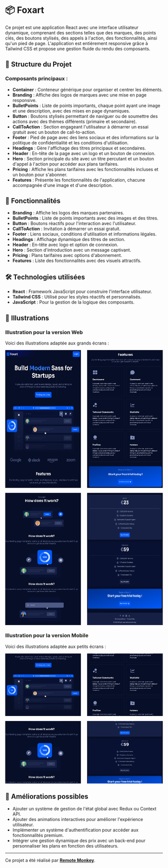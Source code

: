 # 📦 Foxart

Ce projet est une application React avec une interface utilisateur dynamique, comprenant des sections telles que des marques, des points clés, des boutons stylisés, des appels à l'action, des fonctionnalités, ainsi qu'un pied de page. L'application est entièrement responsive grâce à Tailwind CSS et propose une gestion fluide du rendu des composants.

## 📁 Structure du Projet

### Composants principaux :
- **Container** : Conteneur générique pour organiser et centrer les éléments.
- **Branding** : Affiche des logos de marques avec une mise en page responsive.
- **BulletPoints** : Liste de points importants, chaque point ayant une image et une description, avec des mises en page dynamiques.
- **Button** : Boutons stylisés permettant de naviguer ou de soumettre des actions avec des thèmes différents (primaire et secondaire).
- **CallToAction** : Section engageant l'utilisateur à démarrer un essai gratuit avec un bouton de call-to-action.
- **Footer** : Pied de page avec des liens sociaux et des informations sur la politique de confidentialité et les conditions d'utilisation.
- **Headings** : Gère l'affichage des titres principaux et secondaires.
- **Header** : En-tête de la page avec un logo et un bouton de connexion.
- **Hero** : Section principale du site avec un titre percutant et un bouton d'appel à l'action pour accéder aux plans tarifaires.
- **Pricing** : Affiche les plans tarifaires avec les fonctionnalités incluses et un bouton pour s'abonner.
- **Features** : Présente les fonctionnalités de l'application, chacune accompagnée d'une image et d'une description.

## 🎨 Fonctionnalités
- **Branding** : Affiche les logos des marques partenaires.
- **BulletPoints** : Liste de points importants avec des images et des titres.
- **Button** : Boutons réactifs pour l'interaction avec l'utilisateur.
- **CallToAction** : Invitation à démarrer un essai gratuit.
- **Footer** : Liens sociaux, conditions d'utilisation et informations légales.
- **Headings** : Affichage dynamique des titres de section.
- **Header** : En-tête avec logo et option de connexion.
- **Hero** : Section d'introduction avec un message captivant.
- **Pricing** : Plans tarifaires avec options d'abonnement.
- **Features** : Liste des fonctionnalités avec des visuels attractifs.

## 🛠️ Technologies utilisées
- **React** : Framework JavaScript pour construire l'interface utilisateur.
- **Tailwind CSS** : Utilisé pour les styles réactifs et personnalisés.
- **JavaScript** : Pour la gestion de la logique des composants.

## 📸 Illustrations

### Illustration pour la version Web
Voici des illustrations adaptée aux grands écrans :

<div>
  <div style="display: flex; justify-content: space-between;">
    <img src="src/assets/Mobile1.png" alt="Mobile Illustration 1" style="width: 48%; height: auto;"/>
    <img src="src/assets/Mobile2.png" alt="Mobile Illustration 2" style="width: 48%; height: auto;"/>
  </div>
  <div style="display: flex; justify-content: space-between; margin-top: 16px;">
    <img src="src/assets/Mobile3.png" alt="Mobile Illustration 3" style="width: 48%; height: auto;"/>
    <img src="src/assets/Mobile5.png" alt="Mobile Illustration 4" style="width: 48%; height: auto;"/>
  </div>
</div>



### Illustration pour la version Mobile
Voici des illustrations adaptée aux petits écrans :

<div>
  <div style="display: flex; justify-content: space-between;">
    <img src="src/assets/Mobile1.png" alt="Mobile Illustration 1" style="width: 48%; height: 200px; object-fit: cover;"/>
    <img src="src/assets/Mobile2.png" alt="Mobile Illustration 2" style="width: 48%; height: 200px; object-fit: cover;"/>
  </div>
  <div style="display: flex; justify-content: space-between; margin-top: 16px;">
    <img src="src/assets/Mobile3.png" alt="Mobile Illustration 3" style="width: 48%; height: 200px; object-fit: cover;"/>
    <img src="src/assets/Mobile5.png" alt="Mobile Illustration 4" style="width: 48%; height: 200px; object-fit: cover;"/>
  </div>
</div>

## 📌 Améliorations possibles
- Ajouter un système de gestion de l'état global avec Redux ou Context API.
- Ajouter des animations interactives pour améliorer l'expérience utilisateur.
- Implémenter un système d'authentification pour accéder aux fonctionnalités premium.
- Intégrer une gestion dynamique des prix avec un back-end pour personnaliser les plans en fonction des utilisateurs.

---

Ce projet a été réalisé par **[Remote Monkey](https://www.youtube.com/watch?v=1oGo9QYpAMU)**.
